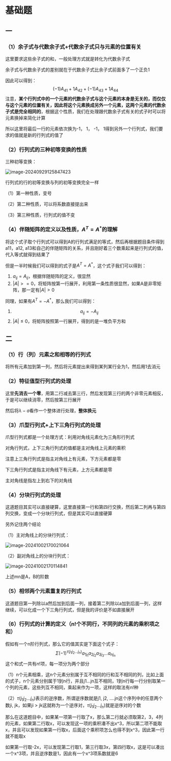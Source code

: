 # 基础题

## 一

### （1）余子式与代数余子式+代数余子式只与元素的位置有关

这里要求这些余子式的和，一般处理方式就是转化为代数余子式

余子式与代数余子式的差别就在于代数余子式比余子式前面多了一个正负1

因此可以得到：
$$
(-1)A_{41} + 1A_{42} + (-1)A_{43} + 1A_{44}
$$
注意，**某个行列式中的一个元素的代数余子式与这个元素的本身是无关的，而仅仅与这个元素的位置有关，因此将这个元素换成另外一个元素，这两个元素的代数余子式是完全相同的**，根据这个性质，我们在处理跟代数余子式有关的式子时可以将元素换掉来简化计算

所以这里将最后一行的元素依次换为-1， 1， -1， 1得到另外一个行列式，我们要求的值就是新的行列式的值了

### （2）行列式的三种初等变换的性质

三种初等变换：

![image-20240929125847423](https://typora-1310242472.cos.ap-nanjing.myqcloud.com/typora_img/image-20240929125847423.png)

行列式的行的初等变换与列的初等变换完全一样

（1）第一种性质，变号

（2）第二种性质，可以将系数直接提出来

（3）第三种性质，行列式的值不变

### （4）伴随矩阵的定义以及性质，$A^T = A^*$的理解

将这个式子取个行列式可以得到A的行列式满足的等式，然后再根据题目条件得到a11，a12, a13和自己的伴随矩阵的关系，并且刚好着三个数乘起来是行列式的值，代入等式就得到结果了

但是一半时候我们可以得到的式子是$A^T = A^*$，这个式子我们可以得到：

1. $a_{ij} = A_{ij}$，根据伴随矩阵的定义，很显然
2. $|A| >= 0$，将矩阵按第一行展开，利用第一条性质很显然，如果A是非零矩阵，那一定有$|A|  > 0$

同理，如果有$A^T = -A^*$，那么我们可以得到：

1. $$a_{ij} = -A_{ij}$$
2. $|A| \le 0$，将矩阵按照第一行展开，得到的是一堆负平方和

## 二

### （1）行（列）元素之和相等的行列式

将所有元素加到第一列，然后将元素提出来得到某列某行全为1，然后用1去消元

### （2）特征值型行列式的处理

这里**先消去一个零**，用第二行减去第三行，然后发现第三行的两个非零元素相反，于是可以继续消零，然后按第三行展开

然后将$\lambda - a$看作一个整体进行处理，**整体换元**

### （3）爪型行列式+上下三角行列式的处理

爪型行列式都是一个处理方式：利用对角线元素化为三角形行列式

对角行列式，上下三角行列式的值都是主对角线上元素的乘积

注意上三角行列式是指主对角线上有元素，下方元素都是零

下三角行列式是指主对角线下有元素，上方元素都是零

主对角线是指左上到右下的对角线

### （4）分块行列式的处理

这道题目其实可以直接硬算，这里直接第一行和第四行交换，然后第二列再与第四列交换，变成一个分块行列式，但是其实可以直接硬算

另外记住两个结论

（1）主对角线上的分块行列式：

![image-20241002170021064](https://typora-1310242472.cos.ap-nanjing.myqcloud.com/typora_img/image-20241002170021064.png)

（2）副对角线上的分块行列式：

![image-20241002170114841](https://typora-1310242472.cos.ap-nanjing.myqcloud.com/typora_img/image-20241002170114841.png)

上述mn是A，B的阶数

### （5）相邻两个元素重复的行列式

这道题目第一列除以a然后加到后面一列，接着第二列除以a加到后面一列，这样继续，可以化成一个下三角行列式，但是我的评价是不如直接展开

### （6）行列式的计算的定义（n!个不同行，不同列的元素的乘积项之和）

假如有一个n阶行列式，那么它的值其实是下面这个式子：
$$
\Sigma(-1)^{\tau(j_1j_2...j_n)}a_{1j_1}a_{2j_2}a_{3j_3}...a_{nj_n}
$$
这个和式一共有$n!$项，每一项分为两个部分

（1）n个元素相乘，这n个元素分别属于互不相同的行和互不相同的列，比如上面的式子，n个元素分别属于1到n行，并且j1...jn互不相同，1到n行每一行分别取某一个列的元素，这些列互不相同，乘起来作为一项，这样的取法有n!种

（2）$\tau(j_1j_2...j_n)$表示的逆序数，所谓逆序数就是j1, j2, ....jn这个序列中的任意两个数ji, jk，如果ji > jk这就称为一个逆序对，$\tau(j_1j_2...j_n)$就是逆序对的个数

那么在这道题目中，如果某一项第一行取了x，那么第二行就必须取第2，3，4列的元素，如果第二行取x，可以发现这一项的乘积凑不出x^3，所以第二项不能取x，并且可以发现如果第一行取x，后面这个乘积项怎么也得不到x^3，因此第一行就不能取x

如果第一行取-2x，可以发现第二行取1，第三行取3x，第四行取x，这是可以凑出一个x^3项，并且逆序数是1，因此有一个x^3项系数就是6